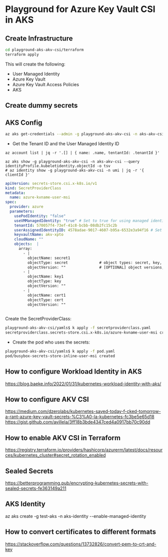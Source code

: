 # Playground for Azure Key Vault CSI in AKS

## Create Infrastructure

```sh
cd playground-aks-akv-csi/terraform
terraform apply
```

This will create the following:
- User Managed Identity
- Azure Key Vault
- Azure Key Vault Access Policies
- AKS


## Create dummy secrets


## AKS Config

```sh
az aks get-credentials --admin -g playground-aks-akv-csi -n aks-akv-csi --overwrite-existing
```

- Get the Tenant ID and the User Managed Identity ID
```
az account list | jq -r '.[] | { name: .name, tentantId: .tenantId }'

az aks show -g playground-aks-akv-csi -n aks-akv-csi --query identityProfile.kubeletidentity.objectId -o tsv
# az identity show -g playground-aks-akv-csi -n umi | jq -r '{ clientId }'
```

```yaml
apiVersion: secrets-store.csi.x-k8s.io/v1
kind: SecretProviderClass
metadata:
  name: azure-kvname-user-msi
spec:
  provider: azure
  parameters:
    usePodIdentity: "false"
    useVMManagedIdentity: "true" # Set to true for using managed identity
    tenantId: 570057f4-73ef-41c8-bcbb-08db2fc15c2b
    userAssignedIdentityID: 4578adae-9017-4607-b95a-6532e3a94f16 # Set the clientID of the user-assigned managed identity to use
    keyvaultName: akv-xpto
    cloudName: ""
    objects:  |
      array:
        - |
          objectName: secret1
          objectType: secret              # object types: secret, key, or cert
          objectVersion: ""               # [OPTIONAL] object versions, default to latest if empty
        - |
          objectName: key1
          objectType: key
          objectVersion: ""
        - |
          objectName: cert1
          objectType: cert
          objectVersion: ""
        
```

Create the SecretProviderClass:
```sh
playground-aks-akv-csi/yamls$ k apply -f secretproviderclass.yaml 
secretproviderclass.secrets-store.csi.x-k8s.io/azure-kvname-user-msi created
```

- Create the pod who uses the secrets:
```sh
playground-aks-akv-csi/yamls$ k apply -f pod.yaml 
pod/busybox-secrets-store-inline-user-msi created
```

## How to configure Workload Identity in AKS
https://blog.baeke.info/2022/01/31/kubernetes-workload-identity-with-aks/

## How to configure AKV CSI
https://medium.com/dzerolabs/kubernetes-saved-today-f-cked-tomorrow-a-rant-azure-key-vault-secrets-%C3%A0-la-kubernetes-fc3be5e65d18
https://gist.github.com/avillela/3ff18b3bde4347ced4a0917bb70c90dd


## How to enable AKV CSI in Terraform
https://registry.terraform.io/providers/hashicorp/azurerm/latest/docs/resources/kubernetes_cluster#secret_rotation_enabled


## Sealed Secrets
https://betterprogramming.pub/encrypting-kubernetes-secrets-with-sealed-secrets-fe363149a211


## AKS Identity

az aks create -g test-aks -n aks-identity --enable-managed-identity 

## How to convert certificates to different formats
https://stackoverflow.com/questions/13732826/convert-pem-to-crt-and-key

